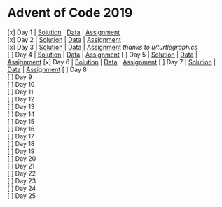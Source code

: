 # Advent of Code 2019  

[x] Day 1  | [Solution](2019/Day1.R) | [Data](2019/data/Day1.txt) | [Assignment](2019/assignments/Day1.md)  
[x] Day 2  | [Solution](2019/Day2.R) | [Data](2019/data/Day2.txt) | [Assignment](2019/assignments/Day2.md)  
[x] Day 3  | [Solution](2019/Day3.R) | [Data](2019/data/Day3.txt) | [Assignment](2019/assignments/Day3.md) *thanks to u/turtlegraphics*  
[ ] Day 4  | [Solution](2019/Day4.R) | [Data](2019/data/Day4.txt) | [Assignment](2019/assignments/Day4.md)
[ ] Day 5  | [Solution](2019/Day5.R) | [Data](2019/data/Day5.txt) | [Assignment](2019/assignments/Day5.md)
[x] Day 6  | [Solution](2019/Day6.R) | [Data](2019/data/Day6.txt) | [Assignment](2019/assignments/Day6.md)
[ ] Day 7  | [Solution](2019/Day7.R) | [Data](2019/data/Day7.txt) | [Assignment](2019/assignments/Day7.md)
[ ] Day 8  
[ ] Day 9  
[ ] Day 10  
[ ] Day 11  
[ ] Day 12  
[ ] Day 13  
[ ] Day 14  
[ ] Day 15  
[ ] Day 16  
[ ] Day 17  
[ ] Day 18  
[ ] Day 19  
[ ] Day 20  
[ ] Day 21  
[ ] Day 22  
[ ] Day 23  
[ ] Day 24  
[ ] Day 25  